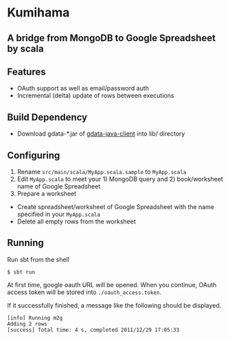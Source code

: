 # Kumihama
## A bridge from MongoDB to Google Spreadsheet by scala
## Features
* OAuth support as well as email/password auth
* Incremental (delta) update of rows between executions

## Build Dependency
* Download gdata-*.jar of [gdata-java-client](http://code.google.com/p/gdata-java-client/downloads/list) into lib/ directory

## Configuring
1. Rename `src/main/scala/MyApp.scala.sample` to `MyApp.scala`
2. Edit `MyApp.scala` to meet your 1) MongoDB query and 2) book/worksheet name of Google Spreadsheet
3. Prepare a worksheet
  - Create spreadsheet/worksheet of Google Spreadsheet with the name specified in your `MyApp.scala`
  - Delete all empty rows from the worksheet

## Running
Run sbt from the shell

    $ sbt run

At first time, google oauth URL will be opened. When you continue, OAuth access token will be stored into `./oauth_access.token`.

If it successfully finished, a message like the following should be displayed.

    [info] Running m2g
    Adding 2 rows
    [success] Total time: 4 s, completed 2011/12/29 17:05:33

